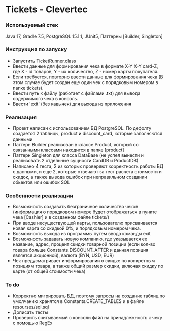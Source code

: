 # Tickets - Clevertec
### Используемый стек
Java 17, Gradle 7.5, PostgreSQL 15.1.1, JUnit5, Паттерны [Builder, Singleton]
### Инструкция по запуску
- Запустить TicketRunner.class
- Ввести данные для формирования чека в формате X-Y X-Y card-Z, где X - id товаров, Y - их количество, Z - номер карты покупателя.
- Если требуется, повторно ввести данные для формирования чека (В этом случае будет создан еще один чек с порядковым номером в папке tickets).
- Ввести путь к файлу (работает с файлами .txt) для вывода содержимого чека в консоль.
- Ввести 'exit' (без кавычек) для выхода из приложения
### Реализация
- Проект написан с использованием БД PostgreSQL. По дефолту создается 2 таблицы, product и discount_card, которые заполняются данными
- Паттерн Builder реализован в классе Product, который со связанными классами находится в папке [product]
- Паттерн Singleton для класса DataBase (не успел вынести и реализовать 2 отдельные сущности CardDB и ProductDB)
- Написано 4 теста, 2 из которых проверяют корректность работы БД с данными, и еще 2, которые отвечают за тест расчета стоимости и скидок, а также вывода ошибок при неправильном создании обьектов или ошибок SQL
### Особенности реализации
- Возможность создавать безграничное количество чеков (информация о порядковом номере будет отображаться в пункте чека [Cashier] и в созданном файле tickets/)
- При вводе несуществующей карты, пользователю присваивается новая карта со скидкой 0%, и порядковым номером чека.
- Возможность выхода из программы путем ввода команды exit
- Возможность задавать новую компанию, где указывается ее название, адрес, процент скидки товарной позиции (если кол-во товара больше Constants.DISCOUNT_AFTER и данная позиция является акционной), валюта (BYN, USD, EUR)
- Чек предусматривает информировании о скидке по конкретным позициям товара, а также общий размер скидки, включая скидку по карте (от общей стоимости чека)
### To do
- Корректно мигрировать БД, поэтому запросы на создание таблиц по умолчанию хранятся в Constants.CREATE_TABLES и в файле resourses/sql.sql
- Дописать тесты
- Проверить считываемый с консоли файл на принадлежность к чеку с помощью RegEx
